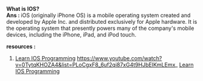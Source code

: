
<b> What is IOS? <br>
Ans : </b>iOS (originally iPhone OS) is a mobile operating system created and developed by Apple Inc. and distributed exclusively for Apple hardware. It is the operating system that presently powers many of the company's mobile devices, including the iPhone, iPad, and iPod touch.<br>

<b>resources : </b>
  1. <a href="https://www.appcoda.com/ios-programming-course/" target="_blank">Learn IOS Programming</a>
  https://www.youtube.com/watch?v=0TytqKHOZA4&list=PLoCgxF8_6uf2qi87xG4t9HJbEIKmLEmx_
  <a href="https://www.youtube.com/watch?v=0TytqKHOZA4&list=PLoCgxF8_6uf2qi87xG4t9HJbEIKmLEmx_" target="_blank">Learn IOS Programming</a>
